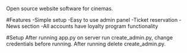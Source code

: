 Open source website software for cinemas.

#Features
-Simple setup
-Easy to use admin panel
-Ticket reservation
-News section
-All accounts have loyalty program functionality

#Setup
After running app.py on server run create_admin.py, change credentials before running. After running delete create_admin.py.

